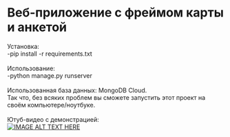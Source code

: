 # Веб-приложение с фреймом карты и анкетой

Установка: <br>
-pip install -r requirements.txt <br>
<br>
Использование: <br>
-python manage.py runserver <br>
<br>
Использованная база данных: MongoDB Cloud. <br>
Так что, без всяких проблем вы сможете запустить этот проект на своём компьютере/ноутбуке. <br>
<br>
Ютуб-видео с демонстрацией:<br>
[![IMAGE ALT TEXT HERE](https://img.youtube.com/vi/YOUTUBE_VIDEO_ID_HERE/0.jpg)](https://www.youtube.com/watch?v=YOUTUBE_VIDEO_ID_HERE)
